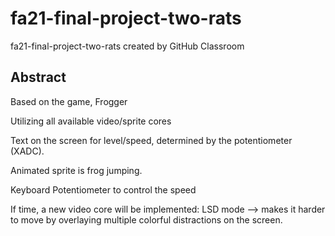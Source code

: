 # fa21-final-project-two-rats
fa21-final-project-two-rats created by GitHub Classroom

## Abstract

Based on the game, Frogger

Utilizing all available video/sprite cores

Text on the screen for level/speed, determined by the potentiometer (XADC).

Animated sprite is frog jumping.

Keyboard
Potentiometer to control the speed

If time, a new video core will be implemented: LSD mode --> makes it harder to move by overlaying multiple colorful distractions on the screen.
